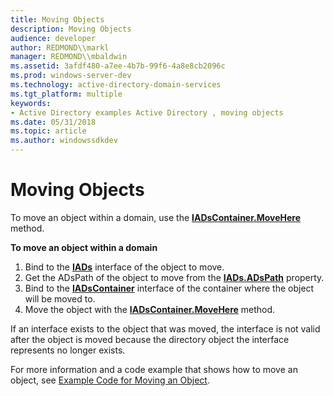 ```yaml
---
title: Moving Objects
description: Moving Objects
audience: developer
author: REDMOND\\markl
manager: REDMOND\\mbaldwin
ms.assetid: 3afdf480-a7ee-4b7b-99f6-4a8e8cb2096c
ms.prod: windows-server-dev
ms.technology: active-directory-domain-services
ms.tgt_platform: multiple
keywords:
- Active Directory examples Active Directory , moving objects
ms.date: 05/31/2018
ms.topic: article
ms.author: windowssdkdev
---
```


# Moving Objects

To move an object within a domain, use the [**IADsContainer.MoveHere**](https://msdn.microsoft.com/library/aa705991) method.

**To move an object within a domain**

1.  Bind to the [**IADs**](https://msdn.microsoft.com/library/aa705950) interface of the object to move.
2.  Get the ADsPath of the object to move from the [**IADs.ADsPath**](https://msdn.microsoft.com/library/aa746351) property.
3.  Bind to the [**IADsContainer**](https://msdn.microsoft.com/library/aa705985) interface of the container where the object will be moved to.
4.  Move the object with the [**IADsContainer.MoveHere**](https://msdn.microsoft.com/library/aa705991) method.

If an interface exists to the object that was moved, the interface is not valid after the object is moved because the directory object the interface represents no longer exists.

For more information and a code example that shows how to move an object, see [Example Code for Moving an Object](example-code-for-moving-an-object.md).

 

 




